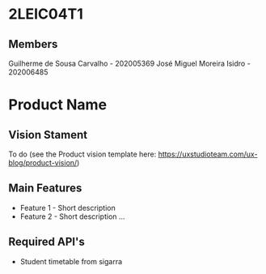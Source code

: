 # 2LEIC04T1

## Members

Guilherme de Sousa Carvalho - 202005369
José Miguel Moreira Isidro - 202006485


# Product Name

## Vision Stament
To do (see the Product vision template here: https://uxstudioteam.com/ux-blog/product-vision/)

## Main Features
 - Feature 1 - Short description
 - Feature 2 - Short description
...

## Required API's
- Student timetable from sigarra
